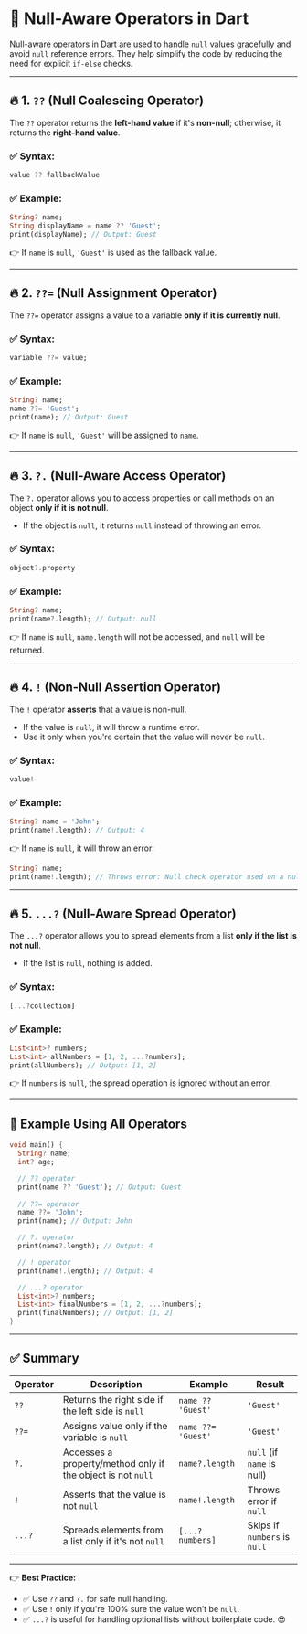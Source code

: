 # 🚀 **Null-Aware Operators in Dart**  

Null-aware operators in Dart are used to handle `null` values gracefully and avoid `null` reference errors. 
They help simplify the code by reducing the need for explicit `if-else` checks.

---

## 🔥 **1. `??` (Null Coalescing Operator)**
The `??` operator returns the **left-hand value** if it's **non-null**; otherwise, it returns the **right-hand value**.

### ✅ **Syntax:**
```dart
value ?? fallbackValue
```

### ✅ **Example:**
```dart
String? name;
String displayName = name ?? 'Guest';
print(displayName); // Output: Guest
```

👉 If `name` is `null`, `'Guest'` is used as the fallback value.

---

## 🔥 **2. `??=` (Null Assignment Operator)**
The `??=` operator assigns a value to a variable **only if it is currently null**.

### ✅ **Syntax:**
```dart
variable ??= value;
```

### ✅ **Example:**
```dart
String? name;
name ??= 'Guest';
print(name); // Output: Guest
```

👉 If `name` is `null`, `'Guest'` will be assigned to `name`.

---

## 🔥 **3. `?.` (Null-Aware Access Operator)**
The `?.` operator allows you to access properties or call methods on an object **only if it is not null**.  
- If the object is `null`, it returns `null` instead of throwing an error.

### ✅ **Syntax:**
```dart
object?.property
```

### ✅ **Example:**
```dart
String? name;
print(name?.length); // Output: null
```

👉 If `name` is `null`, `name.length` will not be accessed, and `null` will be returned.

---

## 🔥 **4. `!` (Non-Null Assertion Operator)**
The `!` operator **asserts** that a value is non-null.  
- If the value is `null`, it will throw a runtime error.  
- Use it only when you're certain that the value will never be `null`.

### ✅ **Syntax:**
```dart
value!
```

### ✅ **Example:**
```dart
String? name = 'John';
print(name!.length); // Output: 4
```

👉 If `name` is `null`, it will throw an error:
```dart
String? name;
print(name!.length); // Throws error: Null check operator used on a null value
```

---

## 🔥 **5. `...?` (Null-Aware Spread Operator)**
The `...?` operator allows you to spread elements from a list **only if the list is not null**.  
- If the list is `null`, nothing is added.

### ✅ **Syntax:**
```dart
[...?collection]
```

### ✅ **Example:**
```dart
List<int>? numbers;
List<int> allNumbers = [1, 2, ...?numbers];
print(allNumbers); // Output: [1, 2]
```

👉 If `numbers` is `null`, the spread operation is ignored without an error.

---

## 🌟 **Example Using All Operators**
```dart
void main() {
  String? name;
  int? age;

  // ?? operator
  print(name ?? 'Guest'); // Output: Guest
  
  // ??= operator
  name ??= 'John';
  print(name); // Output: John

  // ?. operator
  print(name?.length); // Output: 4

  // ! operator
  print(name!.length); // Output: 4

  // ...? operator
  List<int>? numbers;
  List<int> finalNumbers = [1, 2, ...?numbers];
  print(finalNumbers); // Output: [1, 2]
}
```

---

## ✅ **Summary**
| Operator | Description                                                 | Example            | Result                       |
|----------|-------------------------------------------------------------|--------------------|------------------------------|
| `??`     | Returns the right side if the left side is `null`           | `name ?? 'Guest'`  | `'Guest'`                    |
| `??=`    | Assigns value only if the variable is `null`                | `name ??= 'Guest'` | `'Guest'`                    |
| `?.`     | Accesses a property/method only if the object is not `null` | `name?.length`     | `null` (if `name` is null)   |
| `!`      | Asserts that the value is not `null`                        | `name!.length`     | Throws error if `null`       |
| `...?`   | Spreads elements from a list only if it's not `null`        | `[...?numbers]`    | Skips if `numbers` is `null` |

---

👉 **Best Practice:**  
- ✅ Use `??` and `?.` for safe null handling.  
- ✅ Use `!` only if you're 100% sure the value won’t be `null`.  
- ✅ `...?` is useful for handling optional lists without boilerplate code. 😎